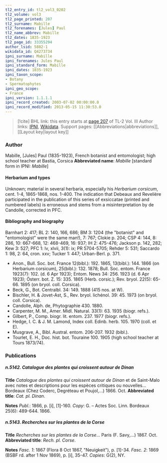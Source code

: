 ```yaml
---
tl2_entry_id: tl2_vol3_0202
tl2_volume: vol3
tl2_page_printed: 207
tl2_surname: Mabille
tl2_forenames: [Jules] Paul
tl2_name_abbrev: Mabille
tl2_dates: 1835-1923
tl2_page_id: 33355294
author_lsid: 5882-1
wikidata_id: Q4273734
ipni_surname: Mabille
ipni_forenames: Jules Paul
ipni_standard_form: Mabille
ipni_dates: 1835-1923
ipni_taxon_scope: 
- Botany
- Spermatophytes
ipni_geo_scope: 
- France
ipni_version: 1.1.1.1
ipni_record_created: 2003-07-02 00:00:00.0
ipni_record_modified: 2013-05-15 11:30:53.0
---
```


> [!cite] BHL link: this entry starts at [page 207](https://www.biodiversitylibrary.org/page/33355294) of TL-2 Vol. III
> Author links: [IPNI](https://www.ipni.org/a/5882-1), [Wikidata](https://www.wikidata.org/wiki/Q4273734). Support pages: [[Abbreviations|abbreviations]], [[Layout key|layout key]]

### Author

Mabille, \[Jules\] Paul (1835-1923), French botanist and entomologist; high school teacher at Bastia, Corsica 
**Abbreviated name**: *Mabille* \[standard form in IPNI: *Mabille*\]

#### Herbarium and types

Unknown; material in several herbaria, especially his *Herbarium corsicum*, cent. 1-4, 1865-1868, nos. 1-400. The indication that Debeaux and Revelière participated in the publication of this series of exsiccatae (printed and numbered labels) is erroneous and stems from a misinterpretation by de Candolle, corrected in PFC.

#### Bibliography and biography

Barnhart 2: 417; BL 2: 140, 166, 686; BM 3: 1204 (the "botanist" and "entomologist" were the same man!), 7: 767; Clokie p. 204; CSP 4: 144, 8: 286, 10: 667-668, 12: 468-469, 16: 937; IH 2: 475-476; Jackson p. 142, 282; Kew 3: 527; PFC 1: lv, xlvii, 3(1): ix; PR 5704-5705; Rehder 5: 531; Saccardo 1: 98, 2: 64, cron. xxv; Tucker 1: 447; Urban-Berl. p. 371.
- Anon., Bull. Soc. bot. France 12(bibl.): 192. 1865, 13(bibl.): 144. 1866 (on Herbarium corsicum), 25(bibl.): 132. 1878; Bull. Soc. entom. France 1923(7): 102. (d. 6 Apr 1923); Entom. News 34: 256. 1923 (d. 6 Apr 1923); Österr. bot. Z. 15: 335. 1865 (Herb. corsic.); Rev. bryol. 22(5): 65-66. 1895 (on bryol. coll. Corsica).
- Beck, G., Bot. Centralbl. 34: 149. 1888 (415 nos. at W).
- Bischler, H. & Jovet-Ast, S., Rev. bryol. lichénol. 39: 45. 1973 (on bryol. coll. Corsica).
- Candolle, Alph. de, Phytographie 430. 1880.
- Carpenter, M. M., Amer. Midl. Natural. 33(1): 63. 1935 (biogr. refs.).
- Gilbert, P., Comp. biogr. lit. entom. 237. 1977 (biogr. refs.).
- Hedge, I. C. & J. M. Lamond, Index coll. Edinb. herb. 105. 1970 (coll. et E).
- Musgrave, A., Bibl. Austral. entom. 206-207. 1932 (bibl.).
- Tourlet, E. H., Doc. hist. bot. Touraine 100. 1905 (high school teacher at Tours 1873/74).

### Publications

##### n.5142. Catalogue des plantes qui croissent autour de Dinan

**Title**
*Catalogue des plantes qui croissent autour de Dinan* et de Saint-Malo avec notes et descriptions pour les espèces critiques ou nouvelles... Bordeaux (Chez Coderc, Degréteau et Poujol,...) 1866. Oct.
**Abbreviated title**: *Cat. pl. Dinan*.

**Notes**
*Publ*.: 1866, p. \[i\], \[1\]-160. *Copy*: G. – Actes Soc. Linn. Bordeaux 25(6): 489-644. 1866.

##### n.5143. Recherches sur les plantes de la Corse

**Title**
*Recherches sur les plantes de la Corse*... Paris (F. Savy,...) 1867. Oct.
**Abbreviated title**: *Rech. pl. Corse*.

**Notes**
*Fasc. 1*: 1867 (Flora 8 Oct 1867, "Neuigkeit"), p. \[1\]-34.
*Fasc. 2*: 1869 (BSBF rd. after 1 Nov 1869), p. \[i\], 35-47.
*Copies*: G(2), NY.

